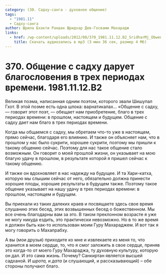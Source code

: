 ```yaml
---
category: (30. Садху-санга - духовное общение)
tags:
  - "1981.11"
  - Садху-санга
author: Шрила Бхакти Ракшак Шридхар Дев-Госвами Махарадж
links:
  - href: /wp-content/uploads/2012/08/370_1981.11.12.B2_SridharMj_Obweniye_s_sadhu_daruyet_blagosloveniya_treh_periodah_vremeni.mp3
    title: Скачать аудиозапись в mp3 (3 мин 36 сек, размер 4 Мб)
---
```


# 370. Общение с садху дарует благословения в трех периодах времени. 1981.11.12.B2

Великая поэма, написанная одним поэтом, которого звали Шишупал Гхот. В этой поэме есть одна шлока: варнатикалах… «Общение с садху, — говорит этот поэт, — обещает нам приобретение, благо в трех периодах времени: в прошлом, настоящем и будущем. Общение с садху дает нам благо в трех периодах времени.

Когда мы общаемся с садху, мы обретаем что-то уже в настоящем, прямо сейчас, благодаря его влиянию. И также он объясняет нам, что в прошлом у нас было сукрити, хорошее сукрити, поэтому мы пришли к такому общению сейчас. Поэтому для нас такое общение стало возможным. Он говорит о моей прошлой жизни, он указывает на мою благую удачу в прошлом, в результате которой я пришел сейчас к такому общению.

И также он вдохновляет в нас надежду на будущее. И та Хари-катха, которую мы слышим сейчас от него, обязательно должна принести хорошие плоды, хорошие результаты в будущем также. Поэтому такое общение указывает на нашу удачу в трех периодах времени: в прошлом, настоящем и будущем.

Вы приехали из таких далеких краев и посвящаете здесь свое время слушанию этих бесед, этих возвышенных бесед о божественном. Мы все очень благодарны вам за это. В таком преклонном возрасте я уже не могу никуда ездить, это практически невозможно. Но в то же время я должен быть как-то использован моим Гуру Махараджем. И вот так я могу говорить о Махапрабху.

А вы (мои друзья) приходите ко мне и извлекаете из меня то, что хранится в моем сердце, то, что я смог заложить в свое сердце, приняв это когда-то от моего Гуру Махараджа, ту духовную культуру, которую он дал. И это сама жизнь. Почему? Санкиртан является высшей садханой. И *шрота,* и *дата* (и слушающий, и рассказывающий) – обе стороны получают благо.

